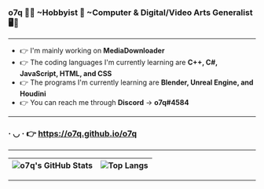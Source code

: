 ### <b>o7q</b> 👋🙂 ~Hobbyist 🧀 ~Computer & Digital/Video Arts Generalist 🖥️🎥

---

- 👉 I'm mainly working on <b>MediaDownloader</b>
- 👉 The coding languages I'm currently learning are <b>C++, C#, JavaScript, HTML, and CSS</b>
- 👉 The programs I'm currently learning are <b>Blender, Unreal Engine, and Houdini</b>
- 👉 You can reach me through <b>Discord</b> → <b>o7q#4584</b>

---

### · ◡ · 👉 https://o7q.github.io/o7q

---

| ![o7q's GitHub Stats](https://github-readme-stats.vercel.app/api?username=o7q&theme=dark&show_icons=true&hide=prs) | ![Top Langs](https://github-readme-stats.vercel.app/api/top-langs/?username=o7q&theme=dark&layout=compact) |
|-|-|

---